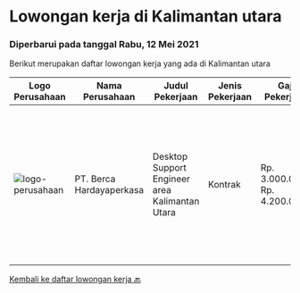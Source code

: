 
  # Lowongan kerja di Kalimantan utara

  ### Diperbarui pada tanggal Rabu, 12 Mei 2021

  Berikut merupakan daftar lowongan kerja yang ada di Kalimantan utara

  |Logo Perusahaan | Nama Perusahaan | Judul Pekerjaan | Jenis Pekerjaan | Gaji Pekerjaan | Lokasi | Deskripsi | Tanggal diunggah | Pranala |
  | -------------- | --------------- | --------------- | --------- | --------- | -------------- | ------- | ----------- | ----------- |
  |![logo-perusahaan](https://image-service-cdn.seek.com.au/0c900ac2b5b1a2cf9bee651ce5d069e68ff14c92/ee4dce1061f3f616224767ad58cb2fc751b8d2dc)|PT. Berca Hardayaperkasa|Desktop Support Engineer area Kalimantan Utara|Kontrak|Rp. 3.000.000-Rp. 4.200.000|Nunukan|Delivery the implementation and provide PC, Printer, and Networking. Analyze and diagnose technical issues and give fast problem resolution Technical...|Selasa, 04 Mei 2021|https://www.jobstreet.co.id/id/job/desktop-support-engineer-area-kalimantan-utara-3523379?token=0~5d638715-2aa9-4288-8e74-ae4c0419aa8e&sectionRank=1&jobId=jobstreet-id-job-3523379|


  [Kembali ke daftar lowongan kerja 🔙](../README.md#daftar-lowongan-kerja)
  